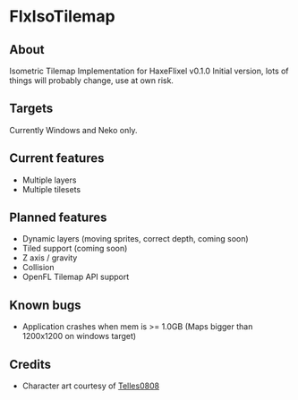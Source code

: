 # FlxIsoTilemap

## About
Isometric Tilemap Implementation for HaxeFlixel v0.1.0
Initial version, lots of things will probably change, use at own risk.

## Targets
Currently Windows and Neko only.

## Current features
- Multiple layers
- Multiple tilesets

## Planned features
- Dynamic layers (moving sprites, correct depth, coming soon)
- Tiled support (coming soon)
- Z axis / gravity
- Collision
- OpenFL Tilemap API support

## Known bugs
- Application crashes when mem is >= 1.0GB (Maps bigger than 1200x1200 on windows target)

## Credits
- Character art courtesy of [Telles0808](http://telles0808.deviantart.com/art/RTP-Isometric-Games-151276404)